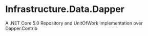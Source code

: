 # Infrastructure.Data.Dapper
A .NET Core 5.0 Repository and UnitOfWork implementation over Dapper.Contrib
